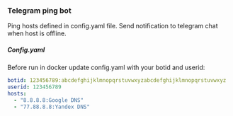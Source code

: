 ### Telegram ping bot
Ping hosts defined in config.yaml file. Send notification to telegram chat when host is offline.

##### Config.yaml
Before run in docker update config.yaml with your botid and userid:
````yaml
botid: 123456789:abcdefghijklmnopqrstuvwxyzabcdefghijklmnopqrstuvwxyz
userid: 123456789
hosts:
  - "8.8.8.8:Google DNS"
  - "77.88.8.8:Yandex DNS"
````